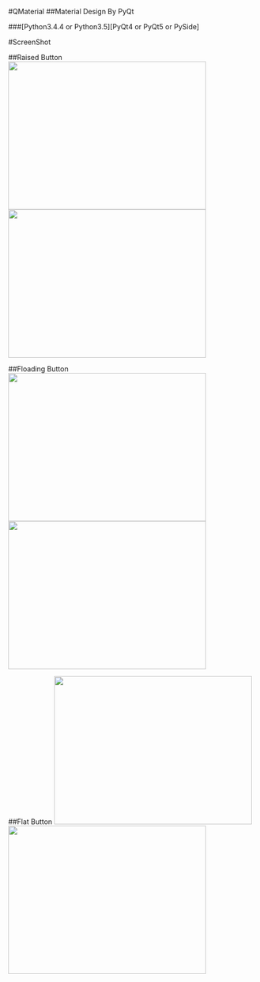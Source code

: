 #QMaterial
##Material Design By PyQt

###[Python3.4.4 or Python3.5][PyQt4 or PyQt5 or PySide]

#ScreenShot

##Raised Button
<img src="https://coding.net/u/892768447/p/QMaterial/git/blob/master/ScreenShot/RaisedButton.png" width="400px" height="300px" /><img src="https://coding.net/u/892768447/p/QMaterial/git/blob/master/ScreenShot/RippleRaisedButton.png" width="400px" height="300px" />

##Floading Button
<img src="https://coding.net/u/892768447/p/QMaterial/git/blob/master/ScreenShot/FloadingButton.png" width="400px" height="300px" /><img src="https://coding.net/u/892768447/p/QMaterial/git/blob/master/ScreenShot/RippleFloadingButton.png" width="400px" height="300px" />

##Flat Button
<img src="https://coding.net/u/892768447/p/QMaterial/git/blob/master/ScreenShot/FlatButton.png" width="400px" height="300px" /><img src="https://coding.net/u/892768447/p/QMaterial/git/blob/master/ScreenShot/RippleFlatButton.png" width="400px" height="300px" />
